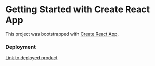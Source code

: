 # Getting Started with Create React App

This project was bootstrapped with [Create React App](https://github.com/facebook/create-react-app).

### Deployment

[Link to deployed product](https://external.ink?to=/weather-app-1912.netlify.app)
